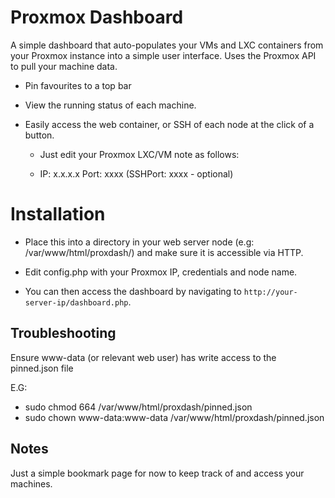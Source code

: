 # Proxmox Dashboard

A simple dashboard that auto-populates your VMs and LXC containers from your Proxmox instance into a simple user interface. Uses the Proxmox API to pull your machine data.

- Pin favourites to a top bar

- View the running status of each machine.

- Easily access the web container, or SSH of each node at the click of a button.

    - Just edit your Proxmox LXC/VM note as follows:

    - IP: x.x.x.x Port: xxxx (SSHPort: xxxx - optional)

# Installation

- Place this into a directory in your web server node (e.g: /var/www/html/proxdash/) and make sure it is accessible via HTTP.

- Edit config.php with your Proxmox IP, credentials and node name.

- You can then access the dashboard by navigating to `http://your-server-ip/dashboard.php`.

## Troubleshooting

Ensure www-data (or relevant web user) has write access to the pinned.json file

E.G:
- sudo chmod 664 /var/www/html/proxdash/pinned.json
- sudo chown www-data:www-data /var/www/html/proxdash/pinned.json

## Notes

Just a simple bookmark page for now to keep track of and access your machines.
